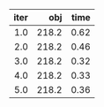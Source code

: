 |  iter |     obj |   time |
| -----:| -------:| ------:|
| $1.0$ | $218.2$ | $0.62$ |
| $2.0$ | $218.2$ | $0.46$ |
| $3.0$ | $218.2$ | $0.32$ |
| $4.0$ | $218.2$ | $0.33$ |
| $5.0$ | $218.2$ | $0.36$ |

